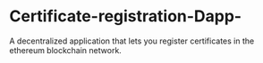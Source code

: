 # Certificate-registration-Dapp-
A decentralized application that lets you register certificates in the ethereum blockchain network.
